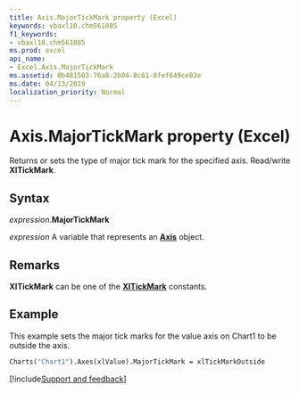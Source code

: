 ```yaml
---
title: Axis.MajorTickMark property (Excel)
keywords: vbaxl10.chm561085
f1_keywords:
- vbaxl10.chm561085
ms.prod: excel
api_name:
- Excel.Axis.MajorTickMark
ms.assetid: 0b481503-76a8-2b04-8c61-0fef649ce03e
ms.date: 04/13/2019
localization_priority: Normal
---
```



# Axis.MajorTickMark property (Excel)

Returns or sets the type of major tick mark for the specified axis. Read/write **XlTickMark**.


## Syntax

_expression_.**MajorTickMark**

_expression_ A variable that represents an **[Axis](Excel.Axis(object).md)** object.


## Remarks

**XlTickMark** can be one of the **[XlTickMark](Excel.XlTickMark.md)** constants.


## Example

This example sets the major tick marks for the value axis on Chart1 to be outside the axis.

```vb
Charts("Chart1").Axes(xlValue).MajorTickMark = xlTickMarkOutside
```




[!include[Support and feedback](~/includes/feedback-boilerplate.md)]